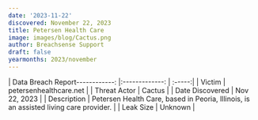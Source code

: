 ```yaml
---
date: '2023-11-22'
discovered: November 22, 2023
title: Petersen Health Care
image: images/blog/Cactus.png
author: Breachsense Support
draft: false
yearmonths: 2023/november
---
```


| Data Breach Report------------:     |:-------------:    | :-----:|
| Victim      | petersenhealthcare.net      | 
| Threat Actor      | Cactus      | 
| Date Discovered      | Nov 22, 2023      | 
| Description      | Petersen Health Care, based in Peoria, Illinois, is an assisted living care provider.      | 
| Leak Size      | Unknown      | 

